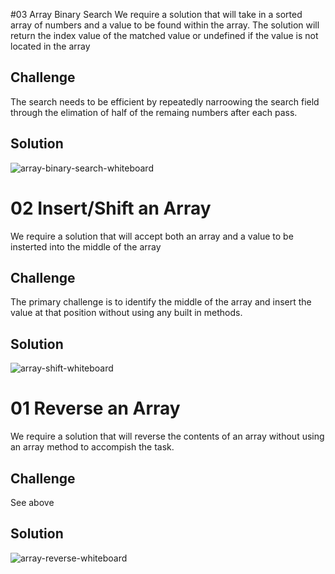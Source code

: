 #03 Array Binary Search
We require a solution that will take in a sorted array of numbers and a value to be found within the array.  The solution will return the index value of the matched value or undefined if the value is not located in the array

## Challenge
The search needs to be efficient by repeatedly narroowing the search field through the elimation of half of the remaing numbers after each pass. 

## Solution
![array-binary-search-whiteboard](https://raw.githubusercontent.com/dlchambersjr/data-structures-and-algorithms/master/assets/array-binary-search.jpg)

# 02 Insert/Shift an Array
We require a solution that will accept both an array and a value to be insterted into the middle of the array

## Challenge
The primary challenge is to identify the middle of the array and insert the value at that position without using any built in methods.

## Solution
![array-shift-whiteboard](https://raw.githubusercontent.com/dlchambersjr/data-structures-and-algorithms/master/assets/array-shift.jpg)

# 01 Reverse an Array
We require a solution that will reverse the contents of an array without using an array method to accompish the task.

## Challenge
See above

## Solution
![array-reverse-whiteboard](https://raw.githubusercontent.com/dlchambersjr/data-structures-and-algorithms/master/assets/array-reverse.jpg)

